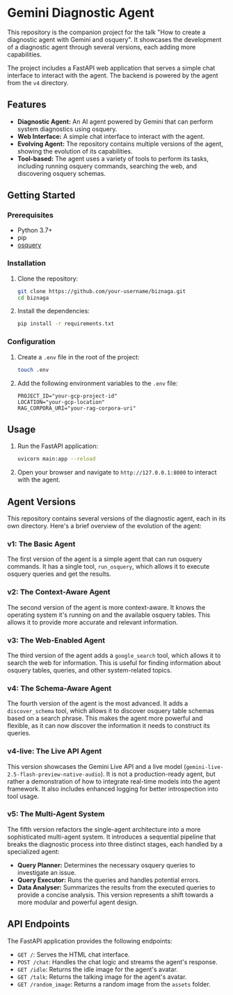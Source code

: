 # Gemini Diagnostic Agent

This repository is the companion project for the talk "How to create a diagnostic agent with Gemini and osquery". It showcases the development of a diagnostic agent through several versions, each adding more capabilities.

The project includes a FastAPI web application that serves a simple chat interface to interact with the agent. The backend is powered by the agent from the `v4` directory.

## Features

*   **Diagnostic Agent:** An AI agent powered by Gemini that can perform system diagnostics using osquery.
*   **Web Interface:** A simple chat interface to interact with the agent.
*   **Evolving Agent:** The repository contains multiple versions of the agent, showing the evolution of its capabilities.
*   **Tool-based:** The agent uses a variety of tools to perform its tasks, including running osquery commands, searching the web, and discovering osquery schemas.

## Getting Started

### Prerequisites

*   Python 3.7+
*   pip
*   [osquery](https://osquery.io/downloads/official/)

### Installation

1.  Clone the repository:
    ```bash
    git clone https://github.com/your-username/biznaga.git
    cd biznaga
    ```
2.  Install the dependencies:
    ```bash
    pip install -r requirements.txt
    ```

### Configuration

1.  Create a `.env` file in the root of the project:
    ```bash
    touch .env
    ```
2.  Add the following environment variables to the `.env` file:
    ```
    PROJECT_ID="your-gcp-project-id"
    LOCATION="your-gcp-location"
    RAG_CORPORA_URI="your-rag-corpora-uri"
    ```

## Usage

1.  Run the FastAPI application:
    ```bash
    uvicorn main:app --reload
    ```
2.  Open your browser and navigate to `http://127.0.0.1:8000` to interact with the agent.

## Agent Versions

This repository contains several versions of the diagnostic agent, each in its own directory. Here's a brief overview of the evolution of the agent:

### v1: The Basic Agent

The first version of the agent is a simple agent that can run osquery commands. It has a single tool, `run_osquery`, which allows it to execute osquery queries and get the results.

### v2: The Context-Aware Agent

The second version of the agent is more context-aware. It knows the operating system it's running on and the available osquery tables. This allows it to provide more accurate and relevant information.

### v3: The Web-Enabled Agent

The third version of the agent adds a `google_search` tool, which allows it to search the web for information. This is useful for finding information about osquery tables, queries, and other system-related topics.

### v4: The Schema-Aware Agent

The fourth version of the agent is the most advanced. It adds a `discover_schema` tool, which allows it to discover osquery table schemas based on a search phrase. This makes the agent more powerful and flexible, as it can now discover the information it needs to construct its queries.

### v4-live: The Live API Agent

This version showcases the Gemini Live API and a live model (`gemini-live-2.5-flash-preview-native-audio`). It is not a production-ready agent, but rather a demonstration of how to integrate real-time models into the agent framework. It also includes enhanced logging for better introspection into tool usage.

### v5: The Multi-Agent System

The fifth version refactors the single-agent architecture into a more sophisticated multi-agent system. It introduces a sequential pipeline that breaks the diagnostic process into three distinct stages, each handled by a specialized agent:
*   **Query Planner:**  Determines the necessary osquery queries to investigate an issue.
*   **Query Executor:** Runs the queries and handles potential errors.
*   **Data Analyser:**  Summarizes the results from the executed queries to provide a concise analysis.
This version represents a shift towards a more modular and powerful agent design.

## API Endpoints

The FastAPI application provides the following endpoints:

*   `GET /`: Serves the HTML chat interface.
*   `POST /chat`: Handles the chat logic and streams the agent's response.
*   `GET /idle`: Returns the idle image for the agent's avatar.
*   `GET /talk`: Returns the talking image for the agent's avatar.
*   `GET /random_image`: Returns a random image from the `assets` folder.